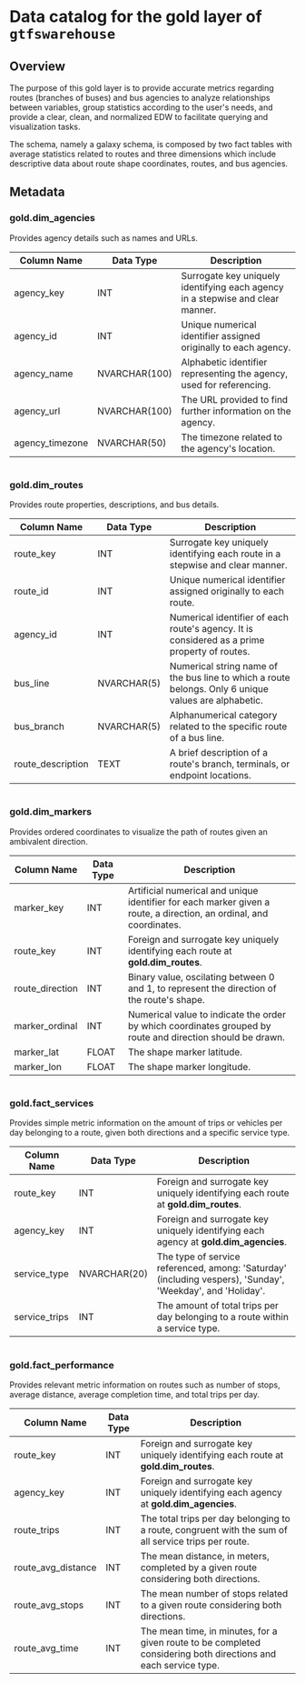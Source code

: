 # Data catalog for the gold layer of `gtfswarehouse`

## Overview

The purpose of this gold layer is to provide accurate metrics regarding routes (branches of buses) and bus agencies to analyze relationships between variables, group statistics according to the user's needs, and provide a clear, clean, and normalized EDW to facilitate querying and visualization tasks.

The schema, namely a galaxy schema, is composed by two fact tables with average statistics related to routes and three dimensions which include descriptive data about route shape coordinates, routes, and bus agencies.

## Metadata

### gold.dim_agencies

Provides agency details such as names and URLs.

| Column Name     | Data Type     | Description                                                                    |
|-----------------|---------------|--------------------------------------------------------------------------------|
| agency_key      | INT           | Surrogate key uniquely identifying each agency in a stepwise and clear manner. |
| agency_id       | INT           | Unique numerical identifier assigned originally to each agency.                |
| agency_name     | NVARCHAR(100) | Alphabetic identifier representing the agency, used for referencing.           |
| agency_url      | NVARCHAR(100) | The URL provided to find further information on the agency.                    |
| agency_timezone | NVARCHAR(50)  | The timezone related to the agency's location.                                 

#

### gold.dim_routes

Provides route properties, descriptions, and bus details.

| Column Name       | Data Type   | Description                                                                                          |
|-------------------|-------------|------------------------------------------------------------------------------------------------------|
| route_key         | INT         | Surrogate key uniquely identifying each route in a stepwise and clear manner.                        |
| route_id          | INT         | Unique numerical identifier assigned originally to each route.                                       |
| agency_id         | INT         | Numerical identifier of each route's agency. It is considered as a prime property of routes.         |
| bus_line          | NVARCHAR(5) | Numerical string name of the bus line to which a route belongs. Only 6 unique values are alphabetic. |
| bus_branch        | NVARCHAR(5) | Alphanumerical category related to the specific route of a bus line.                                 |
| route_description | TEXT        | A brief description of a route's branch, terminals, or endpoint locations.

#

### gold.dim_markers

Provides ordered coordinates to visualize the path of routes given an ambivalent direction. 

| Column Name     | Data Type | Description                                                                                                         |
|-----------------|-----------|---------------------------------------------------------------------------------------------------------------------|
| marker_key      | INT       | Artificial numerical and unique identifier for each marker given a route, a direction, an ordinal, and coordinates. |
| route_key       | INT       | Foreign and surrogate key uniquely identifying each route at **gold.dim_routes**.                                   |
| route_direction | INT       | Binary value, oscilating between 0 and 1, to represent the direction of the route's shape.                          |
| marker_ordinal  | INT       | Numerical value to indicate the order by which coordinates grouped by route and direction should be drawn.          |
| marker_lat      | FLOAT     | The shape marker latitude.                                                                                          |
| marker_lon      | FLOAT     | The shape marker longitude.

#

### gold.fact_services

Provides simple metric information on the amount of trips or vehicles per day belonging to a route, given both directions and a specific service type.

| Column Name   | Data Type    | Description                                                                                                |
|---------------|--------------|------------------------------------------------------------------------------------------------------------|
| route_key     | INT          | Foreign and surrogate key uniquely identifying each route at **gold.dim_routes**.                          |
| agency_key    | INT          | Foreign and surrogate key uniquely identifying each agency at **gold.dim_agencies**.                       |
| service_type  | NVARCHAR(20) | The type of service referenced, among: 'Saturday' (including vespers), 'Sunday', 'Weekday', and 'Holiday'. |
| service_trips | INT          | The amount of total trips per day belonging to a route within a service type.

#

### gold.fact_performance

Provides relevant metric information on routes such as number of stops, average distance, average completion time, and total trips per day.

| Column Name        | Data Type | Description                                                                                                     |
|--------------------|-----------|-----------------------------------------------------------------------------------------------------------------|
| route_key          | INT       | Foreign and surrogate key uniquely identifying each route at **gold.dim_routes**.                               |
| agency_key         | INT       | Foreign and surrogate key uniquely identifying each agency at **gold.dim_agencies**.                            |
| route_trips        | INT       | The total trips per day belonging to a route, congruent with the sum of all service trips per route.            |
| route_avg_distance | INT       | The mean distance, in meters, completed by a given route considering both directions.                           |
| route_avg_stops    | INT       | The mean number of stops related to a given route considering both directions.                                  |
| route_avg_time     | INT       | The mean time, in minutes, for a given route to be completed considering both directions and each service type. |